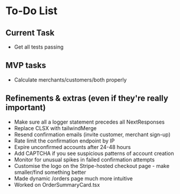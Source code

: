 # To-Do List

## Current Task

-  Get all tests passing

## MVP tasks

-  Calculate merchants/customers/both properly

## Refinements & extras (even if they're really important)

-  Make sure all a logger statement precedes all NextResponses
-  Replace CLSX with tailwindMerge
-  Resend confirmation emails (invite customer, merchant sign-up)
-  Rate limit the confirmation endpoint by IP
-  Expire unconfirmed accounts after 24-48 hours
-  Add CAPTCHA if you see suspicious patterns of account creation
-  Monitor for unusual spikes in failed confirmation attempts
-  Customise the logo on the Stripe-hosted checkout page - make smaller/find something better
-  Made dynamic /orders page much more intuitive
-  Worked on OrderSummaryCard.tsx
